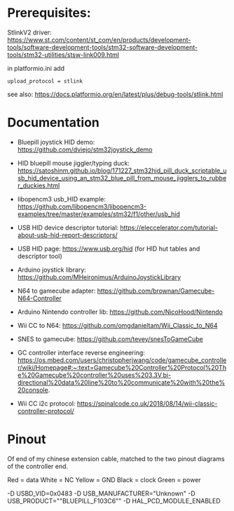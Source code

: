 # Prerequisites:
StlinkV2 driver: https://www.st.com/content/st_com/en/products/development-tools/software-development-tools/stm32-software-development-tools/stm32-utilities/stsw-link009.html

in platformio.ini add 
    
    upload_protocol = stlink

see also: https://docs.platformio.org/en/latest/plus/debug-tools/stlink.html

# Documentation

* Bluepill joystick HID demo: https://github.com/dviejo/stm32joystick_demo
* HID bluepill mouse jiggler/typing duck: https://satoshinm.github.io/blog/171227_stm32hid_pill_duck_scriptable_usb_hid_device_using_an_stm32_blue_pill_from_mouse_jigglers_to_rubber_duckies.html
* libopencm3 usb_HID example: https://github.com/libopencm3/libopencm3-examples/tree/master/examples/stm32/f1/other/usb_hid

* USB HID device descriptor tutorial: https://eleccelerator.com/tutorial-about-usb-hid-report-descriptors/
* USB HID page: https://www.usb.org/hid (for HID hut tables and descriptor tool)

* Arduino joystick library: https://github.com/MHeironimus/ArduinoJoystickLibrary
* N64 to gamecube adapter: https://github.com/brownan/Gamecube-N64-Controller
* Arduino Nintendo controller lib: https://github.com/NicoHood/Nintendo
* Wii CC to N64: https://github.com/omgdanieltam/Wii_Classic_to_N64
* SNES to gamecube: https://github.com/tevey/snesToGameCube
* GC controller interface reverse engineering: https://os.mbed.com/users/christopherjwang/code/gamecube_controller/wiki/Homepage#:~:text=Gamecube%20Controller%20Protocol%20The%20Gamecube%20controller%20uses%203.3V,bi-directional%20data%20line%20to%20communicate%20with%20the%20console.
* Wii CC i2c protocol: https://spinalcode.co.uk/2018/08/14/wii-classic-controller-protocol/

# Pinout
Of end of my chinese extension cable, matched to the two pinout diagrams of the controller end.

Red = data
White = NC
Yellow = GND
Black = clock
Green = power




-D USBD_VID=0x0483
	-D USB_MANUFACTURER="Unknown"
	-D USB_PRODUCT="\"BLUEPILL_F103C6\""
	-D HAL_PCD_MODULE_ENABLED


